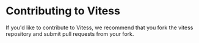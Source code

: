 # Contributing to Vitess
If you'd like to contribute to Vitess,
we recommend that you fork the vitess repository and submit pull requests from your fork.
